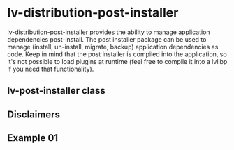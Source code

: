 # lv-distribution-post-installer

lv-distribution-post-installer provides the ability to manage application dependencies post-install. The post installer package can be used to manage (install, un-install, migrate, backup) application dependencies as code. Keep in mind that the post installer is compiled into the application, so it's not possible to load plugins at runtime (feel free to compile it into a lvlibp if you need that functionality).

## lv-post-installer class

## Disclaimers

## Example 01
